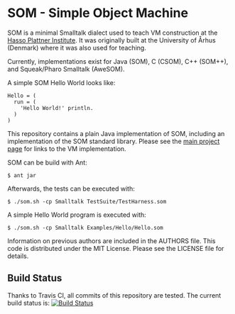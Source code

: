 SOM - Simple Object Machine
===========================

SOM is a minimal Smalltalk dialect used to teach VM construction at the [Hasso
Plattner Institute][SOM]. It was originally built at the University of Århus
(Denmark) where it was also used for teaching.

Currently, implementations exist for Java (SOM), C (CSOM), C++ (SOM++), and
Squeak/Pharo Smalltalk (AweSOM).

A simple SOM Hello World looks like:

```Smalltalk
Hello = (
  run = (
    'Hello World!' println.
  )
)
```

This repository contains a plain Java implementation of SOM, including an implementation of the SOM standard library. Please see the [main project page][SOM] for links to the VM implementation.


SOM can be build with Ant:

    $ ant jar

Afterwards, the tests can be executed with:

    $ ./som.sh -cp Smalltalk TestSuite/TestHarness.som
   
A simple Hello World program is executed with:

    $ ./som.sh -cp Smalltalk Examples/Hello/Hello.som



Information on previous authors are included in the AUTHORS file. This code is
distributed under the MIT License. Please see the LICENSE file for details.

Build Status
------------

Thanks to Travis CI, all commits of this repository are tested.
The current build status is: [![Build Status](https://travis-ci.org/smarr/som-java.png)](https://travis-ci.org/smarr/som-java)

 [SOM]: http://www.hpi.uni-potsdam.de/hirschfeld/projects/som/


